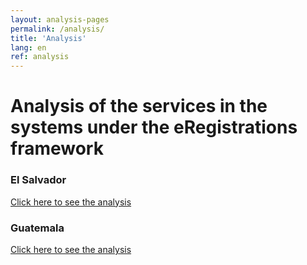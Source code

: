 ```yaml
---
layout: analysis-pages
permalink: /analysis/
title: 'Analysis'
lang: en
ref: analysis
---
```


# Analysis of the services in the systems under the eRegistrations framework

<div class="row">
  <div class="col-md-6">
    <div class="promo">
     <h3>El Salvador</h3>
      <p><a href="/analysis/elsalvador/">Click here to see the analysis</a></p>
    </div>
  </div>
  <div class="col-md-6">
    <div class="promo">
      <h3>Guatemala</h3>
      <p><a href="/analysis/guatemala/">Click here to see the analysis</a></p>
    </div>
  </div>
</div>